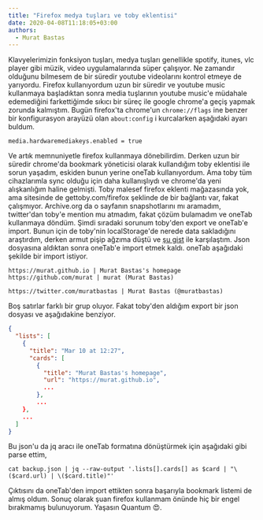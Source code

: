 ```yaml
---
title: "Firefox medya tuşları ve toby eklentisi"
date: 2020-04-08T11:18:05+03:00
authors:
  - Murat Bastas
---
```


Klavyelerimizin fonksiyon tuşları, medya tuşları genellikle spotify, itunes, vlc player gibi müzik, video uygulamalarında süper çalışıyor. Ne zamandır olduğunu bilmesem de bir süredir youtube videolarını kontrol etmeye de yarıyordu. Firefox kullanıyordum uzun bir süredir ve youtube music kullanmaya başladıktan sonra media tuşlarının youtube music'e müdahale edemediğini farkettiğimde sıkıcı bir süreç ile google chrome'a geçiş yapmak zorunda kalmıştım. Bugün firefox'ta chrome'un `chrome://flags` ine benzer bir konfigurasyon arayüzü olan `about:config` i kurcalarken aşağıdaki ayarı buldum.

```
media.hardwaremediakeys.enabled = true
```

Ve artık memnuniyetle firefox kullanmaya dönebilirdim. Derken uzun bir süredir chrome'da bookmark yöneticisi olarak kullandığım toby eklentisi ile sorun yaşadım, eskiden bunun yerine oneTab kullanıyordum. Ama toby tüm cihazlarımla sync olduğu için daha kullanışlıydı ve chrome'da yeni alışkanlığım haline gelmişti. Toby malesef firefox eklenti mağazasında yok, ama sitesinde de gettoby.com/firefox şeklinde de bir bağlantı var, fakat çalışmıyor. Archive.org da o sayfanın snapshotlarını mı aramadım, twitter'dan toby'e mention mu atmadım, fakat çözüm bulamadım ve oneTab kullanmaya döndüm. Şimdi sıradaki sorunum toby'den export ve oneTab'e import. Bunun için de toby'nin localStorage'de nerede data sakladığını araştırdım, derken armut pişip ağzıma düştü ve [şu gist](https://gist.github.com/krishpop/8a954b171a5403117bf0f2fdda0a8e90) ile karşılaştım. Json dosyasına aldıktan sonra oneTab'e import etmek kaldı. oneTab aşağıdaki şekilde bir import istiyor.

```
https://murat.github.io | Murat Bastas's homepage
https://github.com/murat | murat (Murat Bastas)

https://twitter.com/muratbastas | Murat Bastas (@muratbastas)
```

Boş satırlar farklı bir grup oluyor. Fakat toby'den aldığım export bir json dosyası ve aşağıdakine benziyor.

```json
{
  "lists": [
    {
      "title": "Mar 10 at 12:27",
      "cards": [
        {
          "title": "Murat Bastas's homepage",
          "url": "https://murat.github.io",
          ...
        },
        ...
    },
    ...
  ]
}
```

Bu json'u da jq aracı ile oneTab formatına dönüştürmek için aşağıdaki gibi parse ettim,

```shell
cat backup.json | jq --raw-output '.lists[].cards[] as $card | "\($card.url) | \($card.title)"'
```

Çıktısını da oneTab'den import ettikten sonra başarıyla bookmark listemi de almış oldum. Sonuç olarak şuan firefox kullanmam önünde hiç bir engel bırakmamış bulunuyorum. Yaşasın Quantum 😍.
